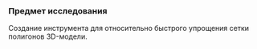 ### Предмет исследования

Создание инструмента для относительно быстрого упрощения сетки полигонов 3D-модели.
